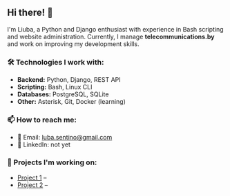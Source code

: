 ## Hi there! 👋  
I'm Liuba, a Python and Django enthusiast with experience in Bash scripting and website administration. 
Currently, I manage **telecommunications.by** and work on improving my development skills.  

### 🛠 Technologies I work with:  
- **Backend:** Python, Django, REST API  
- **Scripting:** Bash, Linux CLI  
- **Databases:** PostgreSQL, SQLite  
- **Other:** Asterisk, Git, Docker (learning)  

### 📫 How to reach me:  
- 📧 Email: luba.sentino@gmail.com  
- 💼 LinkedIn: not yet  


### 🚀 Projects I'm working on:  
- [Project 1](https://github.com/liuBA29/project1) –  
- [Project 2](https://github.com/liuBA29/project2) – 
